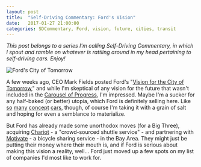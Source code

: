 ```yaml
---
layout: post
title:  "Self-Driving Commentary: Ford's Vision"
date:   2017-01-27 21:00:00 
categories: SDCommentary, Ford, vision, future, cities, transit
---
```


*This post belongs to a series I'm calling Self-Driving Commentary, in which I spout and ramble on whatever is rattling around in my head pertaining to self-driving cars. Enjoy!*

![Ford's City of Tomorrow](https://media.ford.com/content/dam/fordmedia/North%20America/US/2017/01/09/what-if-city-moved.jpg)

A few weeks ago, CEO Mark Fields posted Ford's "[Vision for the City of Tomorrow](https://medium.com/@markfields/fords-vision-for-the-city-of-tomorrow-f096e8097595#.alscsqhw1)," and while I'm skeptical of any vision for the future that wasn't included in the [Carousel of Progress](https://en.wikipedia.org/wiki/Walt_Disney's_Carousel_of_Progress), I'm impressed. Maybe I'm a sucker for any half-baked (or better) utopia, which Ford is definitely selling here. Like [so](http://www.diseno-art.com/encyclopedia/concept_cars/ford_synus.html) [many](https://www.allcarindex.com/auto-car-model/United-States-Ford-Levacar-Mach-I-Levicar/) [concept](http://oldconceptcars.com/1930-2004/ford-gyron-concept-car-1961/) [cars](https://en.wikipedia.org/wiki/Ford_021C), though, of course I'm taking it with a grain of salt and hoping for even a semblance to materialize. 

But Ford has already made some unorthodox moves (for a Big Three), acquiring [Chariot](https://www.chariot.com/) - a "crowd-sourced shuttle service" - and partnering with [Motivate](https://www.motivateco.com/) - a bicycle sharing service - in the Bay Area. They might just be putting their money where their mouth is, and if Ford is serious about making this vision a reality, well... Ford just moved up a few spots on my list of companies I'd most like to work for.
